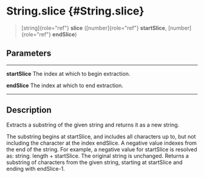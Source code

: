 String.slice {#String.slice}
============

> [string]{role="ref"} **slice** ([number]{role="ref"} **startSlice**,
> [number]{role="ref"} **endSlice**)

Parameters
----------

  ---------------- -----------------------------------------
  **startSlice**   The index at which to begin extraction.

  **endSlice**     The index at which to end extraction.
  ---------------- -----------------------------------------

Description
-----------

Extracts a substring of the given string and returns it as a new string.

The substring begins at startSlice, and includes all characters up to,
but not including the character at the index endSlice. A negative value
indexes from the end of the string. For example, a negative value for
startSlice is resolved as: string. length + startSlice. The original
string is unchanged. Returns a substring of characters from the given
string, starting at startSlice and ending with endSlice-1.
